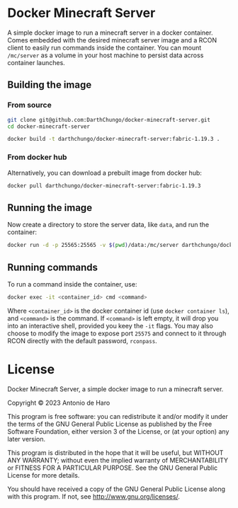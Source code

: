 # Docker Minecraft Server

A simple docker image to run a minecraft server in a docker container.
Comes embedded with the desired minecraft server image and a RCON client to easily run commands inside the container.
You can mount `/mc/server` as a volume in your host machine to persist data across container launches.


## Building the image

### From source

```bash
git clone git@github.com:DarthChungo/docker-minecraft-server.git
cd docker-minecraft-server
```

```bash
docker build -t darthchungo/docker-minecraft-server:fabric-1.19.3 .
```

### From docker hub

Alternatively, you can download a prebuilt image from docker hub:

```bash
docker pull darthchungo/docker-minecraft-server:fabric-1.19.3
```


## Running the image

Now create a directory to store the server data, like `data`, and run the container:

```bash
docker run -d -p 25565:25565 -v $(pwd)/data:/mc/server darthchungo/docker-minecraft-server:fabric-1.19.3
```


## Running commands

To run a command inside the container, use:

```bash
docker exec -it <container_id> cmd <command>
```

Where `<container_id>` is the docker container id (use `docker container ls`), and `<command>` is the command.
If `<command>` is left empty, it will drop you into an interactive shell, provided you keey the `-it` flags.
You may also choose to modify the image to expose port `25575` and connect to it through RCON directly with the default password, `rconpass`.

# License

Docker Minecraft Server, a simple docker image to run a minecraft server.

Copyright © 2023 Antonio de Haro

This program is free software: you can redistribute it and/or modify
it under the terms of the GNU General Public License as published by
the Free Software Foundation, either version 3 of the License, or
(at your option) any later version.

This program is distributed in the hope that it will be useful,
but WITHOUT ANY WARRANTY; without even the implied warranty of
MERCHANTABILITY or FITNESS FOR A PARTICULAR PURPOSE.  See the
GNU General Public License for more details.

You should have received a copy of the GNU General Public License
along with this program.  If not, see <http://www.gnu.org/licenses/>.
